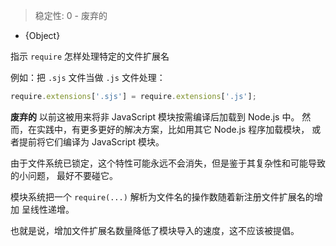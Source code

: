 <!-- YAML
added: v0.3.0
deprecated: v0.10.6
-->

> 稳定性: 0 - 废弃的

* {Object}

指示 `require` 怎样处理特定的文件扩展名

例如：把 `.sjs` 文件当做 `.js` 文件处理：

```js
require.extensions['.sjs'] = require.extensions['.js'];
```

**废弃的**  以前这被用来将非 JavaScript 模块按需编译后加载到 Node.js 中。
然而，在实践中，有更多更好的解决方案，比如用其它 Node.js 程序加载模块，
或者提前将它们编译为 JavaScript 模块。

由于文件系统已锁定，这个特性可能永远不会消失，但是鉴于其复杂性和可能导致的小问题，
最好不要碰它。

模块系统把一个 `require(...)` 解析为文件名的操作数随着新注册文件扩展名的增加
呈线性递增。

也就是说，增加文件扩展名数量降低了模块导入的速度，这不应该被提倡。


